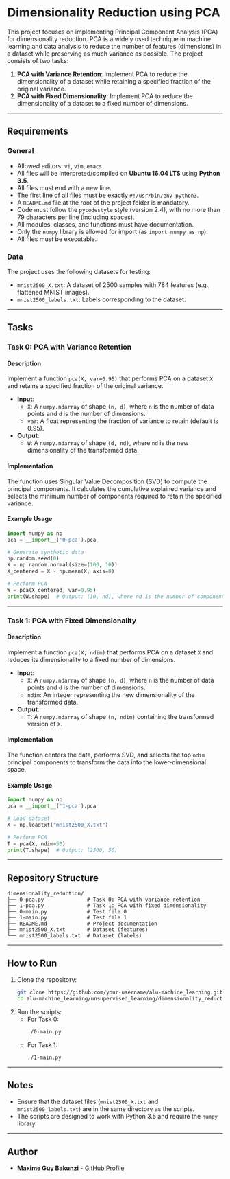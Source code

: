 # Dimensionality Reduction using PCA

This project focuses on implementing Principal Component Analysis (PCA) for dimensionality reduction. PCA is a widely used technique in machine learning and data analysis to reduce the number of features (dimensions) in a dataset while preserving as much variance as possible. The project consists of two tasks:

1. **PCA with Variance Retention**: Implement PCA to reduce the dimensionality of a dataset while retaining a specified fraction of the original variance.
2. **PCA with Fixed Dimensionality**: Implement PCA to reduce the dimensionality of a dataset to a fixed number of dimensions.

---

## Requirements

### General
- Allowed editors: `vi`, `vim`, `emacs`
- All files will be interpreted/compiled on **Ubuntu 16.04 LTS** using **Python 3.5**.
- All files must end with a new line.
- The first line of all files must be exactly `#!/usr/bin/env python3`.
- A `README.md` file at the root of the project folder is mandatory.
- Code must follow the `pycodestyle` style (version 2.4), with no more than 79 characters per line (including spaces).
- All modules, classes, and functions must have documentation.
- Only the `numpy` library is allowed for import (as `import numpy as np`).
- All files must be executable.

### Data
The project uses the following datasets for testing:
- `mnist2500_X.txt`: A dataset of 2500 samples with 784 features (e.g., flattened MNIST images).
- `mnist2500_labels.txt`: Labels corresponding to the dataset.

---

## Tasks

### Task 0: PCA with Variance Retention
#### Description
Implement a function `pca(X, var=0.95)` that performs PCA on a dataset `X` and retains a specified fraction of the original variance.

- **Input**:
  - `X`: A `numpy.ndarray` of shape `(n, d)`, where `n` is the number of data points and `d` is the number of dimensions.
  - `var`: A float representing the fraction of variance to retain (default is 0.95).
- **Output**:
  - `W`: A `numpy.ndarray` of shape `(d, nd)`, where `nd` is the new dimensionality of the transformed data.

#### Implementation
The function uses Singular Value Decomposition (SVD) to compute the principal components. It calculates the cumulative explained variance and selects the minimum number of components required to retain the specified variance.

#### Example Usage
```python
import numpy as np
pca = __import__('0-pca').pca

# Generate synthetic data
np.random.seed(0)
X = np.random.normal(size=(100, 10))
X_centered = X - np.mean(X, axis=0)

# Perform PCA
W = pca(X_centered, var=0.95)
print(W.shape)  # Output: (10, nd), where nd is the number of components needed to retain 95% variance
```

---

### Task 1: PCA with Fixed Dimensionality
#### Description
Implement a function `pca(X, ndim)` that performs PCA on a dataset `X` and reduces its dimensionality to a fixed number of dimensions.

- **Input**:
  - `X`: A `numpy.ndarray` of shape `(n, d)`, where `n` is the number of data points and `d` is the number of dimensions.
  - `ndim`: An integer representing the new dimensionality of the transformed data.
- **Output**:
  - `T`: A `numpy.ndarray` of shape `(n, ndim)` containing the transformed version of `X`.

#### Implementation
The function centers the data, performs SVD, and selects the top `ndim` principal components to transform the data into the lower-dimensional space.

#### Example Usage
```python
import numpy as np
pca = __import__('1-pca').pca

# Load dataset
X = np.loadtxt("mnist2500_X.txt")

# Perform PCA
T = pca(X, ndim=50)
print(T.shape)  # Output: (2500, 50)
```

---

## Repository Structure
```
dimensionality_reduction/
├── 0-pca.py              # Task 0: PCA with variance retention
├── 1-pca.py              # Task 1: PCA with fixed dimensionality
├── 0-main.py             # Test file 0
├── 1-main.py             # Test file 1
├── README.md             # Project documentation
├── mnist2500_X.txt       # Dataset (features)
└── mnist2500_labels.txt  # Dataset (labels)
```

---

## How to Run
1. Clone the repository:
   ```bash
   git clone https://github.com/your-username/alu-machine_learning.git
   cd alu-machine_learning/unsupervised_learning/dimensionality_reduction
   ```
2. Run the scripts:
   - For Task 0:
     ```bash
     ./0-main.py
     ```
   - For Task 1:
     ```bash
     ./1-main.py
     ```

---

## Notes
- Ensure that the dataset files (`mnist2500_X.txt` and `mnist2500_labels.txt`) are in the same directory as the scripts.
- The scripts are designed to work with Python 3.5 and require the `numpy` library.

---

## Author
- **Maxime Guy Bakunzi** - [GitHub Profile](https://github.com/Maxime-Bakunzi)

